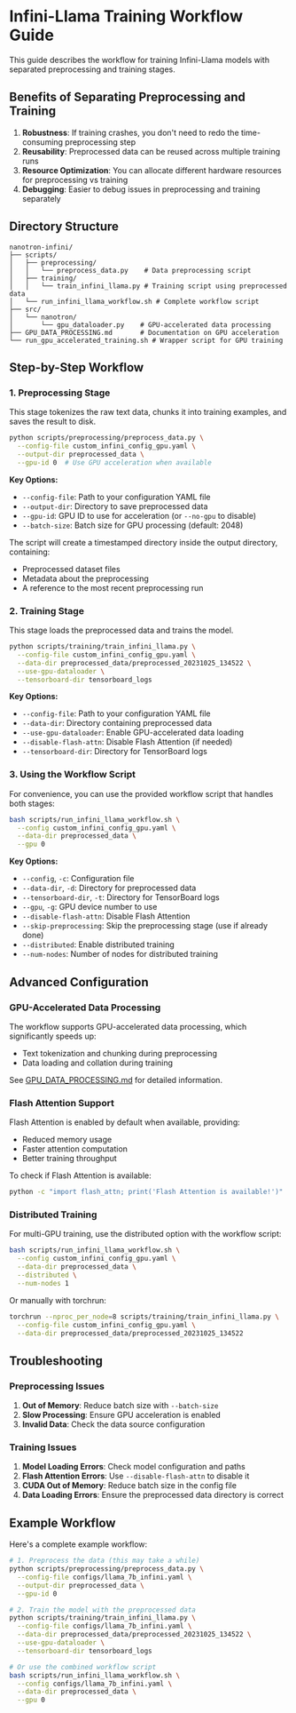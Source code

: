 # Infini-Llama Training Workflow Guide

This guide describes the workflow for training Infini-Llama models with separated preprocessing and training stages.

## Benefits of Separating Preprocessing and Training

1. **Robustness**: If training crashes, you don't need to redo the time-consuming preprocessing step
2. **Reusability**: Preprocessed data can be reused across multiple training runs
3. **Resource Optimization**: You can allocate different hardware resources for preprocessing vs training
4. **Debugging**: Easier to debug issues in preprocessing and training separately

## Directory Structure

```
nanotron-infini/
├── scripts/
│   ├── preprocessing/
│   │   └── preprocess_data.py    # Data preprocessing script
│   ├── training/
│   │   └── train_infini_llama.py # Training script using preprocessed data
│   └── run_infini_llama_workflow.sh # Complete workflow script
├── src/
│   └── nanotron/
│       └── gpu_dataloader.py    # GPU-accelerated data processing
├── GPU_DATA_PROCESSING.md       # Documentation on GPU acceleration
└── run_gpu_accelerated_training.sh # Wrapper script for GPU training
```

## Step-by-Step Workflow

### 1. Preprocessing Stage

This stage tokenizes the raw text data, chunks it into training examples, and saves the result to disk.

```bash
python scripts/preprocessing/preprocess_data.py \
  --config-file custom_infini_config_gpu.yaml \
  --output-dir preprocessed_data \
  --gpu-id 0  # Use GPU acceleration when available
```

**Key Options:**
- `--config-file`: Path to your configuration YAML file
- `--output-dir`: Directory to save preprocessed data
- `--gpu-id`: GPU ID to use for acceleration (or `--no-gpu` to disable)
- `--batch-size`: Batch size for GPU processing (default: 2048)

The script will create a timestamped directory inside the output directory, containing:
- Preprocessed dataset files
- Metadata about the preprocessing
- A reference to the most recent preprocessing run

### 2. Training Stage

This stage loads the preprocessed data and trains the model.

```bash
python scripts/training/train_infini_llama.py \
  --config-file custom_infini_config_gpu.yaml \
  --data-dir preprocessed_data/preprocessed_20231025_134522 \
  --use-gpu-dataloader \
  --tensorboard-dir tensorboard_logs
```

**Key Options:**
- `--config-file`: Path to your configuration YAML file
- `--data-dir`: Directory containing preprocessed data
- `--use-gpu-dataloader`: Enable GPU-accelerated data loading
- `--disable-flash-attn`: Disable Flash Attention (if needed)
- `--tensorboard-dir`: Directory for TensorBoard logs

### 3. Using the Workflow Script

For convenience, you can use the provided workflow script that handles both stages:

```bash
bash scripts/run_infini_llama_workflow.sh \
  --config custom_infini_config_gpu.yaml \
  --data-dir preprocessed_data \
  --gpu 0
```

**Key Options:**
- `--config`, `-c`: Configuration file
- `--data-dir`, `-d`: Directory for preprocessed data
- `--tensorboard-dir`, `-t`: Directory for TensorBoard logs
- `--gpu`, `-g`: GPU device number to use
- `--disable-flash-attn`: Disable Flash Attention
- `--skip-preprocessing`: Skip the preprocessing stage (use if already done)
- `--distributed`: Enable distributed training
- `--num-nodes`: Number of nodes for distributed training

## Advanced Configuration

### GPU-Accelerated Data Processing

The workflow supports GPU-accelerated data processing, which significantly speeds up:
- Text tokenization and chunking during preprocessing
- Data loading and collation during training

See [GPU_DATA_PROCESSING.md](./GPU_DATA_PROCESSING.md) for detailed information.

### Flash Attention Support

Flash Attention is enabled by default when available, providing:
- Reduced memory usage
- Faster attention computation
- Better training throughput

To check if Flash Attention is available:
```bash
python -c "import flash_attn; print('Flash Attention is available!')"
```

### Distributed Training

For multi-GPU training, use the distributed option with the workflow script:

```bash
bash scripts/run_infini_llama_workflow.sh \
  --config custom_infini_config_gpu.yaml \
  --data-dir preprocessed_data \
  --distributed \
  --num-nodes 1
```

Or manually with torchrun:

```bash
torchrun --nproc_per_node=8 scripts/training/train_infini_llama.py \
  --config-file custom_infini_config_gpu.yaml \
  --data-dir preprocessed_data/preprocessed_20231025_134522
```

## Troubleshooting

### Preprocessing Issues

1. **Out of Memory**: Reduce batch size with `--batch-size`
2. **Slow Processing**: Ensure GPU acceleration is enabled
3. **Invalid Data**: Check the data source configuration

### Training Issues

1. **Model Loading Errors**: Check model configuration and paths
2. **Flash Attention Errors**: Use `--disable-flash-attn` to disable it
3. **CUDA Out of Memory**: Reduce batch size in the config file
4. **Data Loading Errors**: Ensure the preprocessed data directory is correct

## Example Workflow

Here's a complete example workflow:

```bash
# 1. Preprocess the data (this may take a while)
python scripts/preprocessing/preprocess_data.py \
  --config-file configs/llama_7b_infini.yaml \
  --output-dir preprocessed_data \
  --gpu-id 0

# 2. Train the model with the preprocessed data
python scripts/training/train_infini_llama.py \
  --config-file configs/llama_7b_infini.yaml \
  --data-dir preprocessed_data/preprocessed_20231025_134522 \
  --use-gpu-dataloader \
  --tensorboard-dir tensorboard_logs

# Or use the combined workflow script
bash scripts/run_infini_llama_workflow.sh \
  --config configs/llama_7b_infini.yaml \
  --data-dir preprocessed_data \
  --gpu 0
```
